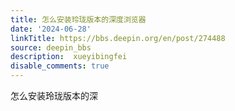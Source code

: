 ```yaml
---
title: 怎么安装玲珑版本的深度浏览器
date: '2024-06-28'
linkTitle: https://bbs.deepin.org/en/post/274488
source: deepin_bbs
description:  xueyibingfei 
disable_comments: true
---
```

怎么安装玲珑版本的深

